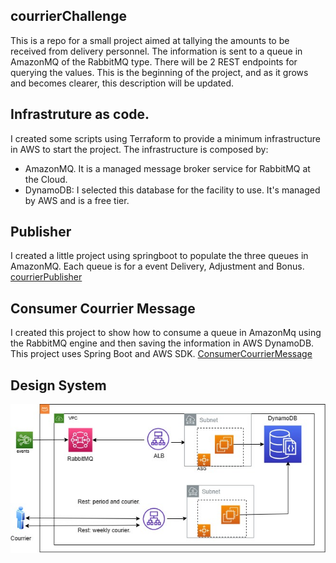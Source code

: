 ## courrierChallenge
This is a repo for a small project aimed at tallying the amounts to be received from delivery personnel. The information is sent to a queue in AmazonMQ of the RabbitMQ type. There will be 2 REST endpoints for querying the values. This is the beginning of the project, and as it grows and becomes clearer, this description will be updated.


## Infrastruture as code.
I created some scripts using Terraform to provide a minimum infrastructure in AWS to start the project.
The infrastructure is composed by:
- AmazonMQ. It is a managed message broker service for RabbitMQ at the Cloud.
- DynamoDB: I selected this database for the facility to use. It's managed by AWS and is a free tier.

## Publisher
  I created a little project using springboot to populate the three queues in AmazonMQ. 
  Each queue is for a event Delivery, Adjustment and Bonus.
  [courrierPublisher](https://github.com/peryclesjr/courrierPublisher)

## Consumer Courrier Message
  I created this project to show how to consume a queue in AmazonMq using the RabbitMQ engine 
  and then saving the information in AWS DynamoDB. This project uses Spring Boot and AWS SDK.
[ConsumerCourrierMessage](https://github.com/peryclesjr/consumerCourrierMessages)


## Design System 
![image](https://github.com/peryclesjr/courrierChallenge/blob/main/skipthedishes_courrierChallenge%20(1).jpg)


  
